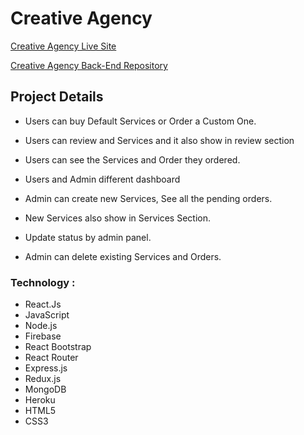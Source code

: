 # Creative Agency

[Creative Agency Live Site](https://volunteer-network-associations.firebaseapp.com/ 'Creative Agency')

[Creative Agency Back-End Repository](https://github.com/Rasel5267/creative-agency-server 'Back-End')

## Project Details

- Users can buy Default Services or Order a Custom One.

- Users can review and Services and it also show in review section

- Users can see the Services and Order they ordered.

- Users and Admin different dashboard

- Admin can create new Services, See all the pending orders.

- New Services also show in Services Section.

- Update status by admin panel.

- Admin can delete existing Services and Orders.

### Technology :

- React.Js
- JavaScript
- Node.js
- Firebase
- React Bootstrap
- React Router
- Express.js
- Redux.js
- MongoDB
- Heroku
- HTML5
- CSS3
